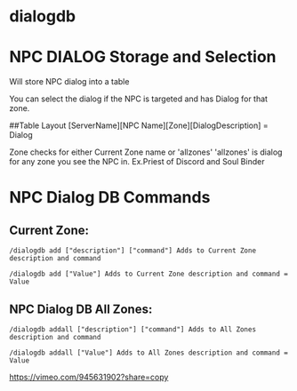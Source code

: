 # dialogdb
# NPC DIALOG Storage and Selection

Will store NPC dialog into a table

You can select the dialog if the NPC is targeted and has Dialog for that zone.

##Table Layout
[ServerName][NPC Name][Zone][DialogDescription] = Dialog

Zone checks for either Current Zone name or 'allzones'
'allzones' is dialog for any zone you see the NPC in. Ex.Priest of Discord and Soul Binder 

# NPC Dialog DB Commands
## Current Zone:
```/dialogdb add ["description"] ["command"] Adds to Current Zone description and command```

```/dialogdb add ["Value"] Adds to Current Zone description and command = Value ```

## NPC Dialog DB All Zones:
```/dialogdb addall ["description"] ["command"] Adds to All Zones description and command```

```/dialogdb addall ["Value"] Adds to All Zones description and command = Value```

https://vimeo.com/945631902?share=copy
